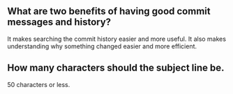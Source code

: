 ## What are two benefits of having good commit messages and history?
It makes searching the commit history easier and more useful. It also makes understanding why something changed easier and more efficient.

## How many characters should the subject line be.
50 characters or less.